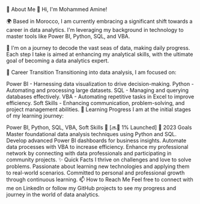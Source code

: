 🚀 About Me
👋 Hi, I'm Mohammed Amine!

🌍 Based in Morocco, I am currently embracing a significant shift towards a career in data analytics. I'm leveraging my background in technology to master tools like Power BI, Python, SQL, and VBA.

🔭 I'm on a journey to decode the vast seas of data, making daily progress. Each step I take is aimed at enhancing my analytical skills, with the ultimate goal of becoming a data analytics expert.

💼 Career Transition
Transitioning into data analysis, I am focused on:

Power BI - Harnessing data visualization to drive decision-making.
Python - Automating and processing large datasets.
SQL - Managing and querying databases effectively.
VBA - Automating repetitive tasks in Excel to improve efficiency.
Soft Skills - Enhancing communication, problem-solving, and project management abilities.
🌱 Learning Progress
I am at the initial stages of my learning journey:

Power BI, Python, SQL, VBA, Soft Skills 🚀 [🔜🌟 1% Launched]
🥅 2023 Goals
Master foundational data analysis techniques using Python and SQL.
Develop advanced Power BI dashboards for business insights.
Automate data processes with VBA to increase efficiency.
Enhance my professional network by connecting with data professionals and participating in community projects.
✨ Quick Facts
I thrive on challenges and love to solve problems.
Passionate about learning new technologies and applying them to real-world scenarios.
Committed to personal and professional growth through continuous learning.
📫 How to Reach Me
Feel free to connect with me on LinkedIn or follow my GitHub projects to see my progress and journey in the world of data analytics.

